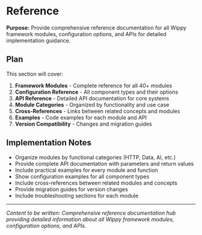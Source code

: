 # Reference

<!-- Metadata -->
<!-- 
Topic: Reference Documentation Hub
Type: Reference Landing Page
Audience: All developers needing detailed API information
Estimated Reading Time: 5 minutes
Prerequisites: Basic familiarity with Wippy
TOC: w.tree → reference.md
-->

**Purpose:** Provide comprehensive reference documentation for all Wippy framework modules, configuration options, and APIs for detailed implementation guidance.

## Plan

This section will cover:

1. **Framework Modules** - Complete reference for all 40+ modules
2. **Configuration Reference** - All component types and their options
3. **API Reference** - Detailed API documentation for core systems
4. **Module Categories** - Organized by functionality and use case
5. **Cross-References** - Links between related concepts and modules
6. **Examples** - Code examples for each module and API
7. **Version Compatibility** - Changes and migration guides

## Implementation Notes

- Organize modules by functional categories (HTTP, Data, AI, etc.)
- Provide complete API documentation with parameters and return values
- Include practical examples for every module and function
- Show configuration examples for all component types
- Include cross-references between related modules and concepts
- Provide migration guides for version changes
- Include troubleshooting sections for each module

---

*Content to be written: Comprehensive reference documentation hub providing detailed information about all Wippy framework modules, configuration options, and APIs.*
